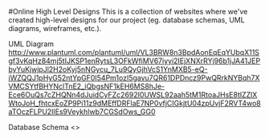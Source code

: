 #Online High Level Designs
This is a collection of websites where we've created high-level designs for our project (eg. database schemas, UML diagrams, wireframes, etc.).

UML Diagram
<http://www.plantuml.com/plantuml/uml/VL3BRW8n3BpdAonEqEqYUbqX11Sgf3vKqHz84mj5tIJKSP1enRytsL3OFkWfiMV67iyyi2IEjXNXrRYj96b1jJA41JEPbyYuKjwjpJl2H2oKyj5nNGycu_7Lu9QyGjhVcS1YnMXB5-eQ-iWZQQJ1pHyG52ntYpGF0I54Pm1ozI5gavu7QR61DPDncz9PwQRrkNYBqh7XVMCSYtfBHYNclTnE2_iQbgsNF1kEH6MS8hJe-Ece6OuQs7cZHQNn4dJuidCyFZc2692I0UWSL92aah5tM1RtoaJHsE8tIZZlXWtoJoH_fhtcxEoZP9Pi11z9dMEffDRFlaE7NP0vfjCIGkjtU04zpUvjF2RVT4wo8aTOczFLPU2IlEs9Veykhlwb7CGSdOws_GG0>

Database Schema
<>
